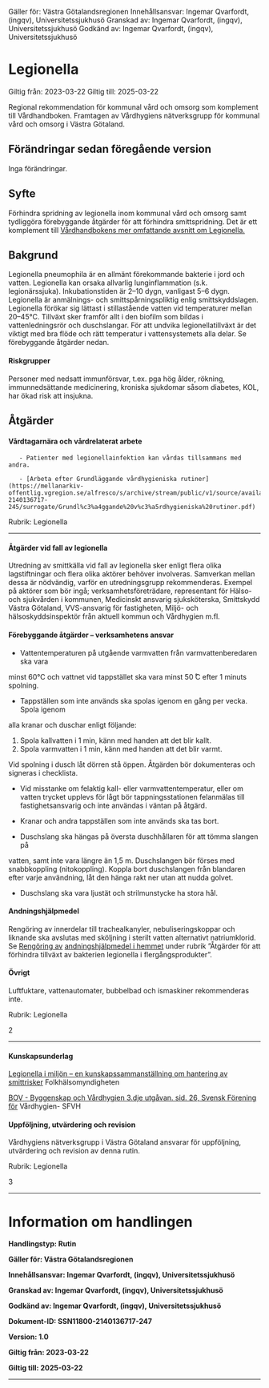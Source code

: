 Gäller för: Västra Götalandsregionen
Innehållsansvar: Ingemar Qvarfordt, (ingqv), Universitetssjukhusö
Granskad av: Ingemar Qvarfordt, (ingqv), Universitetssjukhusö
Godkänd av: Ingemar Qvarfordt, (ingqv), Universitetssjukhusö

# Legionella


Giltig från: 2023-03-22
Giltig till: 2025-03-22


Regional rekommendation för kommunal vård och omsorg som komplement till Vårdhandboken.
Framtagen av Vårdhygiens nätverksgrupp för kommunal vård och omsorg i Västra Götaland.

## Förändringar sedan föregående version

Inga förändringar.

## Syfte

Förhindra spridning av legionella inom kommunal vård och omsorg samt tydliggöra
förebyggande åtgärder för att förhindra smittspridning. Det är ett komplement till
[Vårdhandbokens mer omfattande avsnitt om Legionella.](https://www.vardhandboken.se/vardhygien-infektioner-och-smittspridning/infektioner-och-smittspridning/legionella-forebyggande-atgarder/oversikt/)

## Bakgrund

Legionella pneumophila är en allmänt förekommande bakterie i jord och vatten.
Legionella kan orsaka allvarlig lunginflammation (s.k. legionärssjuka).
Inkubationstiden är 2–10 dygn, vanligast 5–6 dygn. Legionella är anmälnings- och
smittspårningspliktig enlig smittskyddslagen.
Legionella förökar sig lättast i stillastående vatten vid temperaturer mellan 20–45°C.
Tillväxt sker framför allt i den biofilm som bildas i vattenledningsrör och
duschslangar. För att undvika legionellatillväxt är det viktigt med bra flöde och rätt
temperatur i vattensystemets alla delar. Se förebyggande åtgärder nedan.

#### Riskgrupper

Personer med nedsatt immunförsvar, t.ex. pga hög ålder, rökning, immunnedsättande
medicinering, kroniska sjukdomar såsom diabetes, KOL, har ökad risk att insjukna.

## Åtgärder

#### Vårdtagarnära och vårdrelaterat arbete

       - Patienter med legionellainfektion kan vårdas tillsammans med andra.

       - [Arbeta efter Grundläggande vårdhygieniska rutiner](https://mellanarkiv-offentlig.vgregion.se/alfresco/s/archive/stream/public/v1/source/available/sofia/ssn11800-2140136717-245/surrogate/Grundl%c3%a4ggande%20v%c3%a5rdhygieniska%20rutiner.pdf)

Rubrik: Legionella


-----

#### Åtgärder vid fall av legionella

Utredning av smittkälla vid fall av legionella sker enligt flera olika lagstiftningar och
flera olika aktörer behöver involveras. Samverkan mellan dessa är nödvändig, varför
en utredningsgrupp rekommenderas. Exempel på aktörer som bör ingå;
verksamhetsföreträdare, representant för Hälso- och sjukvården i kommunen,
Medicinskt ansvarig sjuksköterska, Smittskydd Västra Götaland, VVS-ansvarig för
fastigheten, Miljö- och hälsoskyddsinspektör från aktuell kommun och Vårdhygien
m.fl.

#### Förebyggande åtgärder – verksamhetens ansvar

 - Vattentemperaturen på utgående varmvatten från varmvattenberedaren ska vara

minst 60°C och vattnet vid tappstället ska vara minst 50 ̊C efter 1 minuts
spolning.

 - Tappställen som inte används ska spolas igenom en gång per vecka. Spola igenom

alla kranar och duschar enligt följande:

1. Spola kallvatten i 1 min, känn med handen att det blir kallt.
2. Spola varmvatten i 1 min, känn med handen att det blir varmt.

Vid spolning i dusch låt dörren stå öppen. Åtgärden bör dokumenteras och
signeras i checklista.

 - Vid misstanke om felaktig kall- eller varmvattentemperatur, eller om vatten
trycket upplevs för lågt bör tappningsstationen felanmälas till fastighetsansvarig
och inte användas i väntan på åtgärd.

 - Kranar och andra tappställen som inte används ska tas bort.

 - Duschslang ska hängas på översta duschhållaren för att tömma slangen på

vatten, samt inte vara längre än 1,5 m. Duschslangen bör förses med snabbkoppling (nitokoppling). Koppla bort duschslangen från blandaren efter varje
användning, låt den hänga rakt ner utan att nudda golvet.

 - Duschslang ska vara ljustät och strilmunstycke ha stora hål.

#### Andningshjälpmedel

Rengöring av innerdelar till trachealkanyler, nebuliseringskoppar och liknande ska
avslutas med sköljning i sterilt vatten alternativt natriumklorid. Se [Rengöring av](https://mellanarkiv-offentlig.vgregion.se/alfresco/s/archive/stream/public/v1/source/available/sofia/hs9766-305841775-328/surrogate/Reng%c3%b6ring%20av%20andningshj%c3%a4lpmedel%20i%20hemmet.pdf)
[andningshjälpmedel i hemmet](https://mellanarkiv-offentlig.vgregion.se/alfresco/s/archive/stream/public/v1/source/available/sofia/hs9766-305841775-328/surrogate/Reng%c3%b6ring%20av%20andningshj%c3%a4lpmedel%20i%20hemmet.pdf) under rubrik ”Åtgärder för att förhindra tillväxt av
bakterien legionella i flergångsprodukter”.

#### Övrigt

Luftfuktare, vattenautomater, bubbelbad och ismaskiner rekommenderas inte.


Rubrik: Legionella


2


-----

#### Kunskapsunderlag

[Legionella i miljön – en kunskapssammanställning om hantering av smittrisker](https://www.folkhalsomyndigheten.se/smittskydd-beredskap/smittsamma-sjukdomar/legionellainfektion-och-pontiacfeber/legionella-i-miljon--en-kunskapssammanstallning-om-hantering-av-smittrisker/)
Folkhälsomyndigheten

[BOV - Byggenskap och Vårdhygien 3.dje utgåvan. sid. 26, Svensk Förening för](https://sfvh.se/bov-byggenskap-och-vardhygien)
Vårdhygien- SFVH

#### Uppföljning, utvärdering och revision

Vårdhygiens nätverksgrupp i Västra Götaland ansvarar för uppföljning, utvärdering
och revision av denna rutin.


Rubrik: Legionella


3


-----

# Information om handlingen

**Handlingstyp: Rutin**

**Gäller för: Västra Götalandsregionen**

**Innehållsansvar: Ingemar Qvarfordt, (ingqv), Universitetssjukhusö**

**Granskad av: Ingemar Qvarfordt, (ingqv), Universitetssjukhusö**

**Godkänd av: Ingemar Qvarfordt, (ingqv), Universitetssjukhusö**

**Dokument-ID: SSN11800-2140136717-247**

**Version: 1.0**

**Giltig från: 2023-03-22**

**Giltig till: 2025-03-22**


-----

